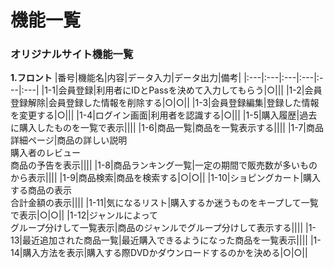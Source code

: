 # 機能一覧
### オリジナルサイト機能一覧
**1.フロント**
|番号|機能名|内容|データ入力|データ出力|備考|
|:---|:---|:---|:---|:---|:---|
|1-1|会員登録|利用者にIDとPassを決めて入力してもらう|○|||
|1-2|会員登録解除|会員登録した情報を削除する|○|○||
|1-3|会員登録編集|登録した情報を変更する|○|||
|1-4|ログイン画面|利用者を認識する|○|||
|1-5|購入履歴|過去に購入したものを一覧で表示||||
|1-6|商品一覧|商品を一覧表示する||||
|1-7|商品詳細ページ|商品の詳しい説明<br>購入者のレビュー<br>商品の予告を表示||||
|1-8|商品ランキング一覧|一定の期間で販売数が多いものから表示||||
|1-9|商品検索|商品を検索する|○|○||
|1-10|ショピングカート|購入する商品の表示<br>合計金額の表示||||
|1-11|気になるリスト|購入するか迷うものをキープして一覧で表示|○|○||
|1-12|ジャンルによって<br>グループ分けして一覧表示|商品のジャンルでグループ分けして表示する||||
|1-13|最近追加された商品一覧|最近購入できるようになった商品を一覧表示||||
|1-14|購入方法を表示|購入する際DVDかダウンロードするのかを決める|○|○||



